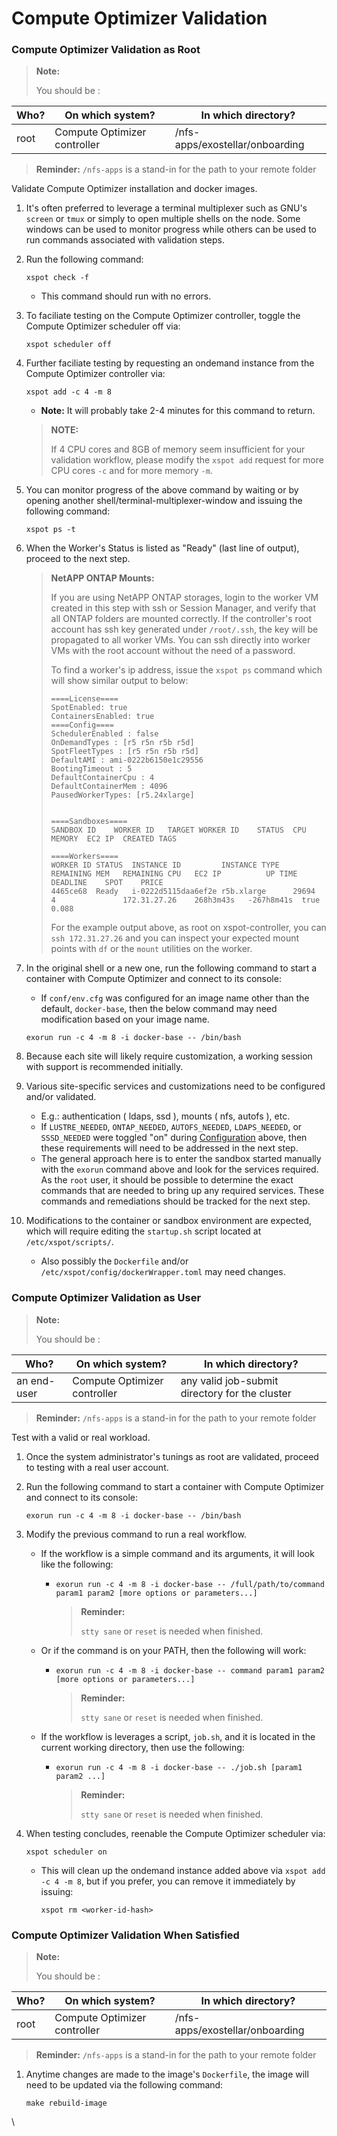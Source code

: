 # Compute Optimizer Validation

### Compute Optimizer Validation as Root <a href="#user-content-compute optimizer-validation-as-root" id="user-content-compute optimizer-validation-as-root"></a>

> **Note:**
>
> You should be :

| Who? | On which system?  | In which directory?             |
| ---- | ----------------- | ------------------------------- |
| root | Compute Optimizer controller | /nfs-apps/exostellar/onboarding |

> **Reminder:** `/nfs-apps` is a stand-in for the path to your remote folder

Validate Compute Optimizer installation and docker images.

1. It's often preferred to leverage a terminal multiplexer such as GNU's `screen` or `tmux` or simply to open multiple shells on the node. Some windows can be used to monitor progress while others can be used to run commands associated with validation steps.
2.  Run the following command:

    ```
    xspot check -f
    ```

    * This command should run with no errors.
3.  To faciliate testing on the Compute Optimizer controller, toggle the Compute Optimizer scheduler off via:

    ```
    xspot scheduler off
    ```
4.  Further faciliate testing by requesting an ondemand instance from the Compute Optimizer controller via:

    ```
    xspot add -c 4 -m 8
    ```

    * **Note:** It will probably take 2-4 minutes for this command to return.

    > **NOTE:**
    >
    > If 4 CPU cores and 8GB of memory seem insufficient for your validation workflow, please modify the `xspot add` request for more CPU cores `-c` and for more memory `-m`.
5.  You can monitor progress of the above command by waiting or by opening another shell/terminal-multiplexer-window and issuing the following command:

    ```
    xspot ps -t
    ```
6.  When the Worker's Status is listed as "Ready" (last line of output), proceed to the next step.

    > **NetAPP ONTAP Mounts:**
    >
    > If you are using NetAPP ONTAP storages, login to the worker VM created in this step with ssh or Session Manager, and verify that all ONTAP folders are mounted correctly. If the controller's root account has ssh key generated under `/root/.ssh`, the key will be propagated to all worker VMs. You can ssh directly into worker VMs with the root account without the need of a password.
    >
    > To find a worker's ip address, issue the `xspot ps` command which will show similar output to below:
    >
    > ```
    > ====License====
    > SpotEnabled: true
    > ContainersEnabled: true
    > ====Config====
    > SchedulerEnabled : false
    > OnDemandTypes : [r5 r5n r5b r5d]
    > SpotFleetTypes : [r5 r5n r5b r5d]
    > DefaultAMI : ami-0222b6150e1c29556
    > BootingTimeout : 5
    > DefaultContainerCpu : 4
    > DefaultContainerMem : 4096
    > PausedWorkerTypes: [r5.24xlarge]
    >
    >
    > ====Sandboxes====
    > SANDBOX ID	WORKER ID	TARGET WORKER ID	STATUS	CPU	MEMORY	EC2 IP	CREATED	TAGS
    >
    > ====Workers====
    > WORKER ID	STATUS	INSTANCE ID        	INSTANCE TYPE	REMAINING MEM	REMAINING CPU	EC2 IP      	UP TIME  	DEADLINE  	SPOT	PRICE
    > 4465ce68 	Ready 	i-0222d5115daa6ef2e	r5b.xlarge   	29694        	4            	172.31.27.26	268h3m43s	-267h8m41s	true	0.088
    > ```
    >
    > For the example output above, as root on xspot-controller, you can `ssh 172.31.27.26` and you can inspect your expected mount points with `df` or the `mount` utilities on the worker.
7.  In the original shell or a new one, run the following command to start a container with Compute Optimizer and connect to its console:

    * If `conf/env.cfg` was configured for an image name other than the default, `docker-base`, then the below command may need modification based on your image name.

    ```
    exorun run -c 4 -m 8 -i docker-base -- /bin/bash
    ```
8. Because each site will likely require customization, a working session with support is recommended initially.
9. Various site-specific services and customizations need to be configured and/or validated.
   * E.g.: authentication ( ldaps, ssd ), mounts ( nfs, autofs ), etc.
   * If `LUSTRE_NEEDED`, `ONTAP_NEEDED`, `AUTOFS_NEEDED`, `LDAPS_NEEDED`, or `SSSD_NEEDED` were toggled "on" during [Configuration](https://github.com/Exostellar-Labs/docs#configuration) above, then these requirements will need to be addressed in the next step.
   * The general approach here is to enter the sandbox started manually with the `exorun` command above and look for the services required. As the `root` user, it should be possible to determine the exact commands that are needed to bring up any required services. These commands and remediations should be tracked for the next step.
10. Modifications to the container or sandbox environment are expected, which will require editing the `startup.sh` script located at `/etc/xspot/scripts/`.
    * Also possibly the `Dockerfile` and/or `/etc/xspot/config/dockerWrapper.toml` may need changes.

### Compute Optimizer Validation as User <a href="#user-content-compute optimizer-validation-as-user" id="user-content-compute optimizer-validation-as-user"></a>

> **Note:**
>
> You should be :

| Who?        | On which system?  | In which directory?                            |
| ----------- | ----------------- | ---------------------------------------------- |
| an end-user | Compute Optimizer controller | any valid job-submit directory for the cluster |

> **Reminder:** `/nfs-apps` is a stand-in for the path to your remote folder

Test with a valid or real workload.

1. Once the system administrator's tunings as root are validated, proceed to testing with a real user account.
2.  Run the following command to start a container with Compute Optimizer and connect to its console:

    ```
    exorun run -c 4 -m 8 -i docker-base -- /bin/bash
    ```
3. Modify the previous command to run a real workflow.
   * If the workflow is a simple command and its arguments, it will look like the following:
     *   ```
         exorun run -c 4 -m 8 -i docker-base -- /full/path/to/command param1 param2 [more options or parameters...]
         ```

         > **Reminder:**
         >
         > `stty sane` or `reset` is needed when finished.
   * Or if the command is on your PATH, then the following will work:
     *   ```
         exorun run -c 4 -m 8 -i docker-base -- command param1 param2 [more options or parameters...]
         ```

         > **Reminder:**
         >
         > `stty sane` or `reset` is needed when finished.
   * If the workflow is leverages a script, `job.sh`, and it is located in the current working directory, then use the following:
     *   ```
         exorun run -c 4 -m 8 -i docker-base -- ./job.sh [param1 param2 ...]
         ```

         > **Reminder:**
         >
         > `stty sane` or `reset` is needed when finished.
4.  When testing concludes, reenable the Compute Optimizer scheduler via:

    ```
    xspot scheduler on
    ```

    *   This will clean up the ondemand instance added above via `xspot add -c 4 -m 8`, but if you prefer, you can remove it immediately by issuing:

        ```
        xspot rm <worker-id-hash>
        ```

### Compute Optimizer Validation When Satisfied <a href="#user-content-compute optimizer-validation-when-satisfied" id="user-content-compute optimizer-validation-when-satisfied"></a>

> **Note:**
>
> You should be :

| Who? | On which system?  | In which directory?             |
| ---- | ----------------- | ------------------------------- |
| root | Compute Optimizer controller | /nfs-apps/exostellar/onboarding |

> **Reminder:** `/nfs-apps` is a stand-in for the path to your remote folder

1.  Anytime changes are made to the image's `Dockerfile`, the image will need to be updated via the following command:

    ```
    make rebuild-image
    ```

\
